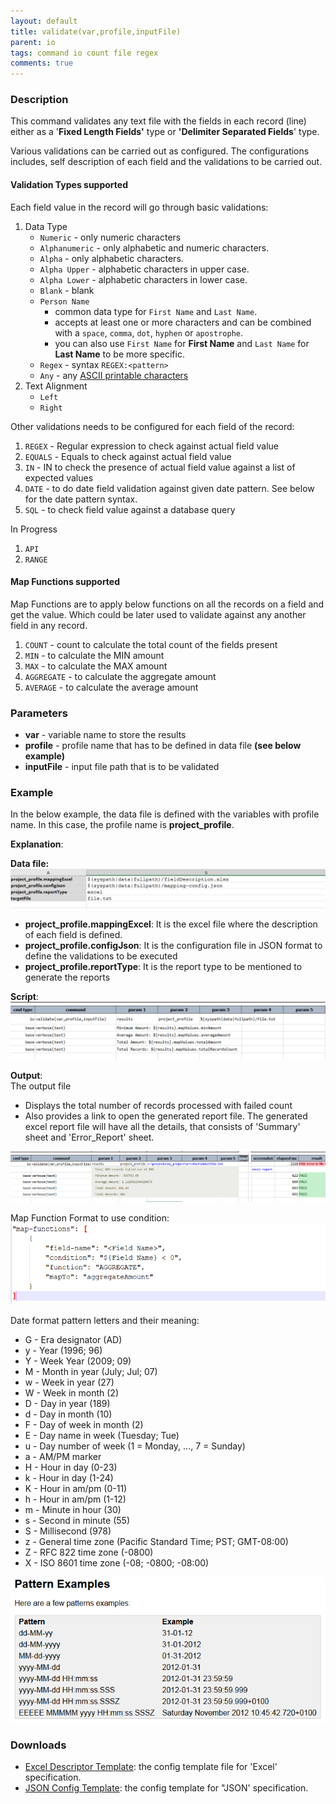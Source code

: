 ```yaml
---
layout: default
title: validate(var,profile,inputFile)
parent: io
tags: command io count file regex
comments: true
---
```



### Description
This command validates any text file with the fields in each record (line) either as a 
'**Fixed Length Fields'** type or **'Delimiter Separated Fields**' type.

Various validations can be carried out as configured. The configurations includes, self description 
of each field and the validations to be carried out.

#### Validation Types supported
Each field value in the record will go through basic validations:
1. Data Type
   * `Numeric` - only numeric characters
   * `Alphanumeric` - only alphabetic and numeric characters.
   * `Alpha` - only alphabetic characters.
   * `Alpha Upper` - alphabetic characters in upper case.
   * `Alpha Lower` - alphabetic characters in lower case.
   * `Blank` - blank
   * `Person Name`
      * common data type for `First Name` and `Last Name`.
      * accepts at least one or more characters and can be combined with a `space`, `comma`, `dot`, `hyphen` or `apostrophe`.  
      * you can also use `First Name` for **First Name** and `Last Name` for **Last Name** to be more specific.
   * `Regex` - syntax `REGEX:<pattern>`
   * `Any` - any <a href="https://en.wikipedia.org/wiki/ASCII#Printable_characters" class="external-link" target="_nexial_link">ASCII printable characters</a>
2. Text Alignment
   * `Left`
   * `Right`
 
Other validations needs to be configured for each field of the record:
1. `REGEX` - Regular expression to check against actual field value 
2. `EQUALS` - Equals to check against actual field value 
3. `IN` - IN to check the presence of actual field value against a list of expected values
4. `DATE` - to do date field validation against given date pattern. See below for the date pattern syntax. 
5. `SQL` - to check field value against a database query


In Progress
1. `API`
2. `RANGE`

#### Map Functions supported
Map Functions are to apply below functions on all the records on a field and get the value. Which could be later used 
to validate against any another field in any record. 
1. `COUNT` - count to calculate the total count of the fields present
2. `MIN` -  to calculate the MIN amount
3. `MAX` - to calculate the MAX amount
4. `AGGREGATE` - to calculate the aggregate amount
5. `AVERAGE` - to calculate the average amount


### Parameters
- **var** - variable name to store the results
- **profile** - profile name that has to be defined in data file **(see below example)**
- **inputFile** - input file path that is to be validated


### Example
In the below example, the data file is defined with the variables with profile name. In this case, the profile name 
is **project_profile**.

**Explanation**:

**Data file:**<br/>
![](image/validate_01.png)

- **project_profile.mappingExcel**: It is the excel file where the description of each field is defined.
- **project_profile.configJson**: It is the configuration file in JSON format to define the validations to be 
  executed
- **project_profile.reportType**: It is the report type to be mentioned to generate the reports

**Script**:<br/>
![](image/validate_02.png)

**Output**:<br/>
The output file
- Displays the total number of records processed with failed count
- Also provides a link to open the generated report file. The generated excel report file will have all the details, 
  that consists of 'Summary' sheet and 'Error_Report' sheet.

![](image/validate_03.png)

Map Function Format to use condition:
![](image/validate_05.png)


Date format pattern letters and their meaning:<br/>
- G - Era designator (AD)
- y - Year (1996; 96)
- Y - Week Year (2009; 09)
- M - Month in year (July; Jul; 07)
- w - Week in year (27)
- W - Week in month (2)
- D - Day in year (189)
- d - Day in month (10)
- F - Day of week in month (2)
- E - Day name in week (Tuesday; Tue)
- u - Day number of week (1 = Monday, ..., 7 = Sunday)
- a - AM/PM marker
- H - Hour in day (0-23)
- k - Hour in day (1-24)
- K - Hour in am/pm (0-11)
- h - Hour in am/pm (1-12)
- m - Minute in hour (30)
- s - Second in minute (55)
- S - Millisecond (978)
- z - General time zone (Pacific Standard Time; PST; GMT-08:00)
- Z - RFC 822 time zone (-0800)
- X - ISO 8601 time zone (-08; -0800; -08:00)

![](image/validate_04.png)


### Downloads
- [Excel Descriptor Template](excel-mapping-config-template.json): the config template file for 'Excel' specification.
- [JSON Config Template](json-mapping-config-template.json): the config template for "JSON' specification.

